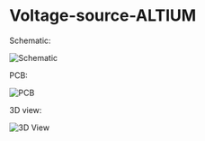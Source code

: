 # Voltage-source-ALTIUM

Schematic:

![Schematic](https://user-images.githubusercontent.com/58894466/127551780-5c46ec98-01ee-44b4-9602-f3903550519b.JPG)

PCB:

![PCB](https://user-images.githubusercontent.com/58894466/127551819-0af1729c-833d-406a-8509-474fc83cfa52.JPG)

3D view:

![3D View](https://user-images.githubusercontent.com/58894466/127551827-a3de6aae-c0b2-4557-8dd2-a37fdea89747.JPG)
